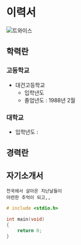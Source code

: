 # 이력서
![트와이스](https://social.lge.co.kr/wp-content/uploads/2017/09/twice_%EB%8C%80%EB%AC%B8.jpg)

## 학력란

### 고등학교
* 대건고등학교
  - 입학년도
  - 졸업년도 : 1988년 2월  
  
### 대학교
  - 입학년도 : 
  
## 경력란

## 자기소개서
```
천국에서 살아온 지난날들이 
아련한 추억이 되고,,
```
```c
# include <stdio.h>

int main(void)
{
    return 0;
}

```
